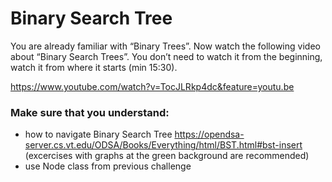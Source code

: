 # Binary Search Tree
You are already familiar with “Binary Trees”. Now watch the following video about “Binary Search Trees”. You don’t need to watch it from the beginning, watch it from where it starts (min 15:30).

https://www.youtube.com/watch?v=TocJLRkp4dc&feature=youtu.be

### Make sure that you understand:
- how to navigate Binary Search Tree https://opendsa-server.cs.vt.edu/ODSA/Books/Everything/html/BST.html#bst-insert (excercises with graphs at the green background are recommended)
- use Node class from previous challenge
